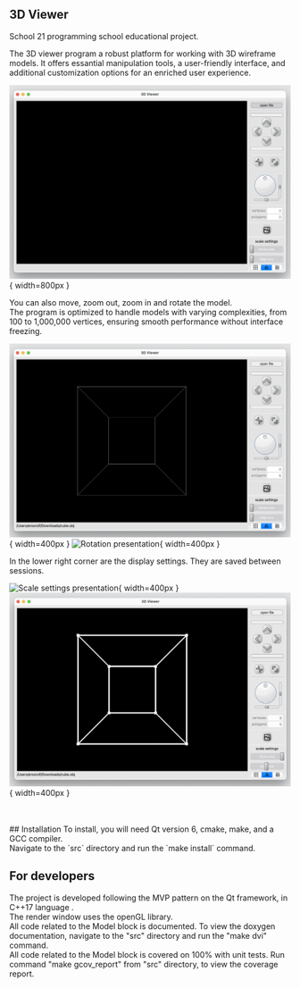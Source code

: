 ## 3D Viewer
School 21 programming school educational project.<br>

The 3D viewer program a robust platform for working  with 3D wireframe models. It offers essantial manipulation tools, a user-friendly interface, and additional customization options for an enriched user experience.<br>

![Open file presentation](./gif/open_file.gif){ width=800px }

You can also move, zoom out, zoom in and rotate the model.<br>
The program is optimized to handle models with varying complexities, from 100 to 1,000,000 vertices, ensuring smooth performance without interface freezing.<br>

![Movement presentation](./gif/move.gif){ width=400px } ![Rotation presentation](./gif/rotate.gif){ width=400px }

In the lower right corner are the display settings. They are saved between sessions.

![Scale settings presentation](./gif/scale_settings.gif){ width=400px } ![Color settings presentation](./gif/color_settings.gif){ width=400px }

<br>
<br>
## Installation
To install, you will need Qt version 6, cmake, make, and a GCC compiler.<br>
Navigate to the `src` directory and run the `make install` command.

## For developers
The project is developed following the MVP pattern on the Qt framework, in C++17 language .<br>
The render window uses the openGL library.<br>
All code related to the Model block is documented. To view the doxygen documentation, navigate to the "src" directory and run the "make dvi" command.<br>
All code related to the Model block is covered on 100% with unit tests. Run command "make gcov_report" from "src"
directory, to view the coverage report.<br>
